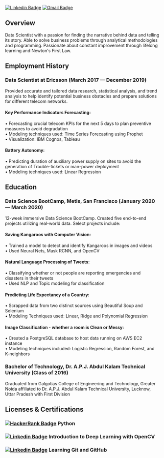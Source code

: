 [![Linkedin Badge](https://i.imgur.com/USA1bgH.png?2)](https://www.linkedin.com/in/vijayendra-vashisth/)
[![Gmail Badge](https://i.imgur.com/cHzBpTN.jpg?2)](mailto:vijayendraaryan@gmail.com)
## Overview
Data Scientist with a passion for finding the narrative behind data and telling its story. Able to solve business problems through analytical methodologies and programming. Passionate about constant improvement through lifelong learning and Newton's First Law.

## Employment History
### Data Scientist at Ericsson (March 2017 — December 2019)
Provided accurate and tailored data research, statistical analysis, and trend analysis to help identify potential business obstacles and prepare solutions for different telecom networks.
#### Key Performance Indicators Forecasting:
• Forecasting crucial telecom KPIs for the next 5 days to plan preventive measures to avoid degradation
<br>• Modeling techniques used: Time Series Forecasting using Prophet
<br>• Visualization: IBM Cognos, Tableau
#### Battery Autonomy:
• Predicting duration of auxiliary power supply on sites to avoid the generation of Trouble-tickets or man-power deployment
<br>• Modeling techniques used: Linear Regression

## Education
### Data Science BootCamp, Metis, San Francisco (January 2020 — March 2020)
12-week immersive Data Science BootCamp. Created five end-to-end projects utilizing real-world data. Select projects include:
#### Saving Kangaroos with Computer Vision:
• Trained a model to detect and identify Kangaroos in images and videos
<br>• Used Neural Nets, Mask RCNN, and OpenCV
#### Natural Language Processing of Tweets:
• Classifying whether or not people are reporting emergencies and disasters in their tweets
<br>• Used NLP and Topic modeling for classification
#### Predicting Life Expectancy of a Country:
• Scrapped data from two distinct sources using Beautiful Soup and Selenium
<br>• Modeling Techniques used: Linear, Ridge and Polynomial Regression
#### Image Classification - whether a room is Clean or Messy:
• Created a PostgreSQL database to host data running on AWS EC2 instance
<br>• Modeling techniques included: Logistic Regression, Random Forest, and K-neighbors

### Bachelor of Technology, Dr. A.P.J. Abdul Kalam Technical University (Class of 2016)
Graduated from Galgotias College of Engineering and Technology, Greater Noida affiliated to Dr. A.P.J. Abdul Kalam Technical University, Lucknow, Uttar Pradesh with First Division

## Licenses & Certifications
### [![HackerRank Badge](https://i.imgur.com/RcaN4dc.jpg?1)](https://www.hackerrank.com/certificates/bcf6554fbd52) Python
### [![Linkedin Badge](https://i.imgur.com/8e4Gc7f.png)](https://www.linkedin.com/in/vijayendra-vashisth/) Introduction to Deep Learning with OpenCV
### [![Linkedin Badge](https://i.imgur.com/8e4Gc7f.png)](https://www.linkedin.com/in/vijayendra-vashisth/) Learning Git and GitHub
